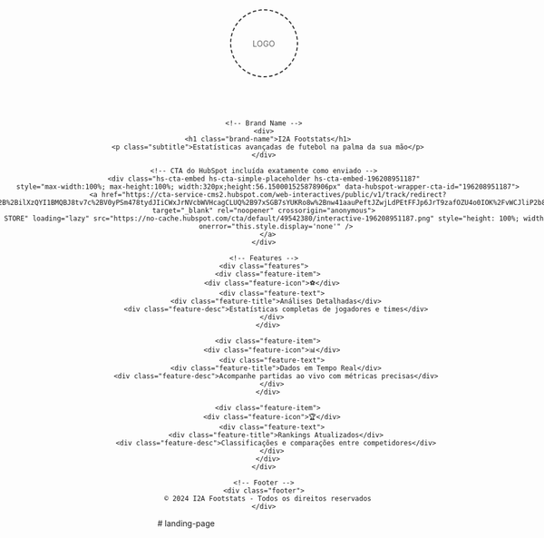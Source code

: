 <!DOCTYPE html>
<html lang="pt-BR">
<head>
  <meta charset="UTF-8">
  <meta name="viewport" content="width=device-width, initial-scale=1.0">
  <meta name="description" content="Estatísticas avançadas de futebol na palma da sua mão">
  <title>I2A Footstats</title>
  <link href="https://fonts.googleapis.com/css2?family=Montserrat:wght@400;600;700&display=swap" rel="stylesheet">
  <style>
    * {
      margin: 0;
      padding: 0;
      box-sizing: border-box;
    }

    body {
      font-family: 'Montserrat', sans-serif;
      background: linear-gradient(to bottom, #c89116 0%, #000000 100%);
      color: white;
      min-height: 100vh;
      display: flex;
      flex-direction: column;
      justify-content: center;
      align-items: center;
      padding: 20px;
      overflow-x: hidden;
    }

    .container {
      max-width: 375px;
      width: 100%;
      text-align: center;
      display: flex;
      flex-direction: column;
      align-items: center;
      gap: 40px;
    }

    .logo-space {
      width: 120px;
      height: 120px;
      border: 2px dashed #333;
      border-radius: 50%;
      display: flex;
      align-items: center;
      justify-content: center;
      color: #666;
      font-size: 14px;
      margin-bottom: 20px;
    }

    .brand-name {
      font-size: 2.5rem;
      font-weight: 600;
      color: #F1F0EF;
      margin-bottom: 10px;
    }

    .subtitle {
      font-size: 1.1rem;
      color: #ccc;
      margin-bottom: 30px;
      line-height: 1.4;
    }

    .cta-button {
      background: linear-gradient(135deg, #667eea 0%, #764ba2 100%);
      color: white;
      border: none;
      padding: 16px 32px;
      font-size: 1.1rem;
      font-weight: 600;
      border-radius: 50px;
      cursor: pointer;
      transition: all 0.3s ease;
      box-shadow: 0 8px 25px rgba(102, 126, 234, 0.3);
      text-decoration: none;
      display: inline-block;
      min-width: 180px;
      max-width: 100%;
    }

    .cta-button:hover {
      transform: translateY(-2px);
      box-shadow: 0 12px 35px rgba(102, 126, 234, 0.4);
      background: linear-gradient(135deg, #764ba2 0%, #667eea 100%);
    }

    .features {
      display: flex;
      flex-direction: column;
      gap: 20px;
      margin-top: 40px;
      width: 100%;
    }

    .feature-item {
      display: flex;
      align-items: center;
      gap: 15px;
      padding: 15px;
      background: rgba(255, 255, 255, 0.05);
      border-radius: 15px;
      backdrop-filter: blur(10px);
    }

    .feature-icon {
      width: 40px;
      height: 40px;
      background: transparent;
      border: 1px solid #F8CB13;
      border-radius: 50%;
      display: flex;
      align-items: center;
      justify-content: center;
      font-size: 1.2rem;
    }

    .feature-text {
      flex: 1;
      text-align: left;
    }

    .feature-title {
      font-weight: 600;
      margin-bottom: 5px;
    }

    .feature-desc {
      font-size: 0.9rem;
      color: #aaa;
    }

    .footer {
      margin-top: 50px;
      color: #666;
      font-size: 0.9rem;
    }

    @media (max-width: 320px) {
      .brand-name {
        font-size: 2rem;
      }

      .container {
        gap: 30px;
      }
    }
  </style>
</head>
<body>
  <div class="container">
    <!-- Logo Space -->
    <div class="logo-space">
      LOGO
    </div>

    <!-- Brand Name -->
    <div>
      <h1 class="brand-name">I2A Footstats</h1>
      <p class="subtitle">Estatísticas avançadas de futebol na palma da sua mão</p>
    </div>

    <!-- CTA do HubSpot incluída exatamente como enviado -->
    <div class="hs-cta-embed hs-cta-simple-placeholder hs-cta-embed-196208951187"
      style="max-width:100%; max-height:100%; width:320px;height:56.150001525878906px" data-hubspot-wrapper-cta-id="196208951187">
      <a href="https://cta-service-cms2.hubspot.com/web-interactives/public/v1/track/redirect?encryptedPayload=AVxigLLq5nyaf4ks6cZJ1wytGKsbbtiG9%2B6XOR8JyecGU4ZlR8ZMNcVMt%2BqiAbMtlT%2B2S1ULD%2B%2BilXzQYI1BMQBJ8tv7c%2BV0yPSm478tydJIiCWxJrNVcbWVHcagCLUQ%2B97xSGB7sYUKRo8w%2Bnw41aauPeftJZwjLdPEtFFJp6JrT9zafOZU4o0IOK%2FvWCJliP2b8dl3%2F132GZP6eWaEQRqpj6LfgxCD9w%3D%3D&webInteractiveContentId=196208951187&portalId=49542380" target="_blank" rel="noopener" crossorigin="anonymous">
        <img alt="Download - PLAY STORE" loading="lazy" src="https://no-cache.hubspot.com/cta/default/49542380/interactive-196208951187.png" style="height: 100%; width: 100%; object-fit: fill"
          onerror="this.style.display='none'" />
      </a>
    </div>

    <!-- Features -->
    <div class="features">
      <div class="feature-item">
        <div class="feature-icon">⚽</div>
        <div class="feature-text">
          <div class="feature-title">Análises Detalhadas</div>
          <div class="feature-desc">Estatísticas completas de jogadores e times</div>
        </div>
      </div>

      <div class="feature-item">
        <div class="feature-icon">📊</div>
        <div class="feature-text">
          <div class="feature-title">Dados em Tempo Real</div>
          <div class="feature-desc">Acompanhe partidas ao vivo com métricas precisas</div>
        </div>
      </div>

      <div class="feature-item">
        <div class="feature-icon">🏆</div>
        <div class="feature-text">
          <div class="feature-title">Rankings Atualizados</div>
          <div class="feature-desc">Classificações e comparações entre competidores</div>
        </div>
      </div>
    </div>

    <!-- Footer -->
    <div class="footer">
      © 2024 I2A Footstats - Todos os direitos reservados
    </div>
  </div>

  <script>
    function handleCTA() {
      alert('Bem-vindo ao I2A Footstats! 🚀');
      // window.open('https://seu-link-do-app.com', '_blank'); // descomente para abrir link real
    }

    // Efeito de entrada suave
    window.addEventListener('load', function() {
      document.body.style.opacity = '0';
      document.body.style.transition = 'opacity 0.5s ease-in-out';
      setTimeout(() => {
        document.body.style.opacity = '1';
      }, 100);
    });
  </script>
</body>
</html>
# landing-page
